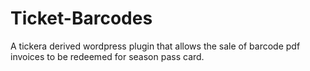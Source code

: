 # Ticket-Barcodes
A tickera derived wordpress plugin that allows the sale of barcode pdf invoices to be redeemed for season pass card.
